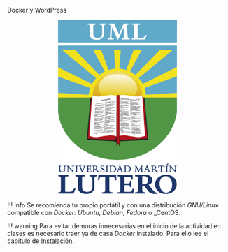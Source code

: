 Docker y WordPress

<div align="center">
    <img width="272" src="./images/logo.png" alt="Aula Software Libre de la UCO">
</div>

!!! info
    Se recomienda tu propio portátil y con una distribución _GNU/Linux_ compatible con _Docker_: _Ubuntu_, _Debian_, _Fedora_ o _CentOS.

!!! warning
    Para evitar demoras innecesarias en el inicio de la actividad en clases es necesario traer ya de casa _Docker_ instalado. Para ello lee el capítulo de [Instalación](./installation).
